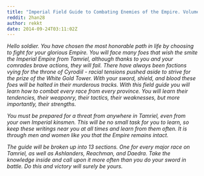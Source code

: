 ```yaml
---
title: "Imperial Field Guide to Combating Enemies of the Empire. Volume 1: Introduction"
reddit: 2han28
author: rekkt
date: 2014-09-24T03:11:02Z
---
```


   *Hello soldier. You have chosen the most honorable path in life by choosing to fight for your glorious Empire. You will face many foes that wish the smite the Imperial Empire from Tamriel, although thanks to you and your comrades brave actions, they will fail. There have always been factions vying for the throne of Cyrodiil - racial tensions pushed aside to strive for the prize of the White Gold Tower. With your sword, shield, and blood these foes will be halted in their murderous tracks. With this field guide you will learn how to combat every race from every province. You will learn their tendencies, their weaponry, their tactics, their weaknesses, but more importantly, their strengths.*

   *You must be prepared for a threat from anywhere in Tamriel, even from your own Imperial kinsmen. This will be no small task for you to learn, so keep these writings near you at all times and learn from them often. It is through men and women like you that the Empire remains intact.*  

   *The guide will be broken up into 13 sections. One for every major race on Tamriel, as well as Ashlanders, Reachman, and Daedra. Take the knowledge inside and call upon it more often than you do your sword in battle. Do this and victory will surely be yours.*
